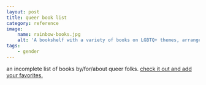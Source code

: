 ```yaml
---
layout: post
title: queer book list
category: reference
image:
    name: rainbow-books.jpg
    alt: 'A bookshelf with a variety of books on LGBTQ+ themes, arranged roughly in rainbow order'
tags:
    - gender 
---
```


an incomplete list of books by/for/about queer folks. <a href="https://docs.google.com/document/d/1wqLtUeow59XHp7QfRhGcyufywEvSCh4ed8kYST4F0Yk/edit?usp=sharing" target="_blank">check it out and add your favorites.</a>
